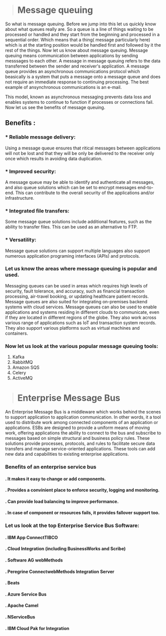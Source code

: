 > # Message queuing
 So what is message queuing. Before we jump into this let us quickly know about what queues really are. So a queue is a line of things waiting to be processed or handled and they start from the beginning and processed in a sequential order. Which means that a thing( message particularly here) which is at the starting position would be handled first and followed by it the rest of the things. Now let us know about message queuing. Message queuing means communication between applications by sending messsages to each other. A message in  message queuing refers to the data transferred between the sender and receiver's application. A message queue provides an   asynchronous communications protocol which beasically is a system that puts a message onto a message queue and does not require an immediate response to continuing processing. The best example of ansynchronous communications is an e-mail. 

 This model, known as asynchronous messaging prevents data loss and enables systems to continue to function if processes or connections fail. Now let us see the benefits of message queuing.

  ## Benefits :
### * Reliable message delivery:
   Using a message queue ensures that ritical messages between applications will not be lost and that they will be only be delivered to the receiver only once which results in avoiding data duplication.
### * Improved security: 
A message queue may be able to identify and authenticate all messages, and also queue solutions which can be set to encrypt messages end-to-end. This can contribute to the overall security of the applications and/or infrastructure.  
### * Integrated file transfers: 
Some message queue solutions include additional features, such as the ability to transfer files. This can be used as an alternative to FTP.
### * Versatility: 
Message queue solutions can support multiple languages also support numerous application programing interfaces (APIs) and protocols.

 ### Let us know the areas where message queuing is popular and used.
 Messaging queues can be used in areas which requires high levels of security, fault tolerance, and accuracy, such as financial transaction processing, air-travel booking, or updating healthcare patient records. Message queues are also suited for integrating on-premises backend systems with cloud services. Message queues can also be used to enable applications and systems residing in different clouds to communicate, even if they are located in different regions of the globe. 
They also work across various range of applications such as IoT and transaction system records. They also support various platforms such as virtual machines and containers. 
 ### Now let us look at the various popular message queuing tools:
  
1. Kafka
2. RabbitMQ
3. Amazon SQS 
4. Celery
5. ActiveMQ 

> # Enterprise Message Bus
 An Enterprise Message Bus is a middleware which works behind the scenes to support application to application communication. In other words, it a tool used to distribute work among connected components of an application or applications. ESBs are designed to provide a uniform means of moving work, offering applications the ability to connect to the bus and subscribe to messages based on simple structural and business policy rules.  These solutions provide processes, protocols, and rules to facilitate secure data transfers and manage service-oriented applications. These tools can add new data and capabilities to existing enterprise applications. 
  
  ### Benefits of an enterprise service bus
   #### . It makes it easy to change or add components.
   #### . Provides a convinient place to enforce security, logging and monitoring.
   #### . Can provide load balancing to improve performance.
  #### . In case of component or resources fails, it provides fallover support too.



  ### Let us look at the top Enterprise Service Bus Software:
  #### . IBM App ConnectTIBCO
  #### . Cloud Integration (including BusinessWorks and Scribe)
  #### . Software AG webMethods
  #### . Peregrine ConnectwebMethods Integration Server
  #### . Beats
  #### . Azure Service Bus
   #### . Apache Camel
   #### . NServiceBus
   #### . IBM Cloud Pak for Integration

